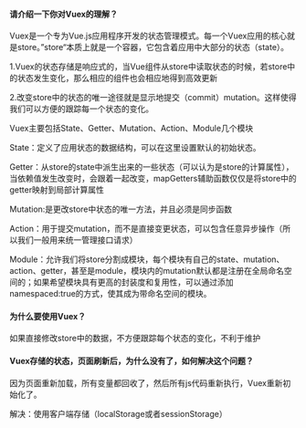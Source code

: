 #### 请介绍一下你对Vuex的理解？

Vuex是一个专为Vue.js应用程序开发的状态管理模式。每一个Vuex应用的核心就是store。”store“本质上就是一个容器，它包含着应用中大部分的状态（state）。

1.Vuex的状态存储是响应式的，当Vue组件从store中读取状态的时候，若store中的状态发生变化，那么相应的组件也会相应地得到高效更新

2.改变store中的状态的唯一途径就是显示地提交（commit）mutation。这样使得我们可以方便的跟踪每一个状态的变化。

Vuex主要包括State、Getter、Mutation、Action、Module几个模块

State：定义了应用状态的数据结构，可以在这里设置默认的初始状态。

Getter：从store的state中派生出来的一些状态（可以认为是store的计算属性），当依赖值发生改变时，会跟着一起改变，mapGetters辅助函数仅仅是将store中的getter映射到局部计算属性

Mutation:是更改store中状态的唯一方法，并且必须是同步函数

Action：用于提交mutation，而不是直接变更状态，可以包含任意异步操作（所以我们一般用来统一管理接口请求）

Module：允许我们将store分割成模块，每个模块有自己的state、mutation、action、getter，甚至是module，模块内的mutation默认都是注册在全局命名空间的；如果希望模块具有更高的封装度和复用性，可以通过添加namespaced:true的方式，使其成为带命名空间的模块。

#### 为什么要使用Vuex？

如果直接修改store中的数据，不方便跟踪每个状态的变化，不利于维护

#### Vuex存储的状态，页面刷新后，为什么没有了，如何解决这个问题？

因为页面重新加载，所有变量都回收了，然后所有js代码重新执行，Vuex重新初始化了。

解决：使用客户端存储（localStorage或者sessionStorage）

